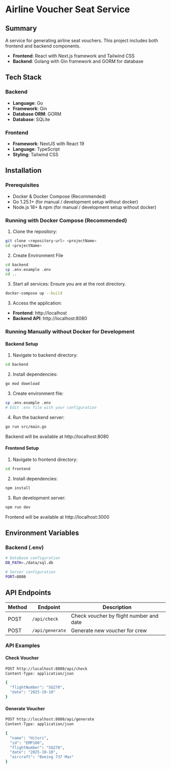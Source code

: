 # Airline Voucher Seat Service

## Summary
A service for generating airline seat vouchers. This project includes both frontend and backend components.
- **Frontend**: React with Next.js framework and Tailwind CSS
- **Backend**: Golang with Gin framework and GORM for database

## Tech Stack

### Backend
- **Language**: Go
- **Framework**: Gin
- **Database ORM**: GORM
- **Database**: SQLite

### Frontend
- **Framework**: NextJS with React 19
- **Language**: TypeScript
- **Styling**: Tailwind CSS


## Installation

### Prerequisites
- Docker & Docker Compose (Recommended)
- Go 1.25.1+ (for manual / development setup without docker)
- Node.js 18+ & npm (for manual / development setup without docker)

### Running with Docker Compose (Recommended)

1. Clone the repository:
```bash
git clone <repository-url> <projectName>
cd <projectName>
```

2. Create Environment File
```bash
cd backend
cp .env.example .env
cd ..
```

3. Start all services:
Ensure you are at the root directory.
```bash
docker-compose up --build
```

3. Access the application:
- **Frontend**: http://localhost
- **Backend API**: http://localhost:8080

### Running Manually without Docker for Development

#### Backend Setup
1. Navigate to backend directory:
```bash
cd backend
```

2. Install dependencies:
```bash
go mod download
```

3. Create environment file:
```bash
cp .env.example .env
# Edit .env file with your configuration
```

4. Run the backend server:
```bash
go run src/main.go
```
Backend will be available at http://localhost:8080

#### Frontend Setup
1. Navigate to frontend directory:
```bash
cd frontend
```

2. Install dependencies:
```bash
npm install
```

3. Run development server:
```bash
npm run dev
```
Frontend will be available at http://localhost:3000

## Environment Variables

### Backend (.env)
```bash
# Database configuration
DB_PATH=./data/sql.db

# Server configuration
PORT=8080
```

## API Endpoints

| Method | Endpoint | Description |
|--------|----------|-------------|
| POST | `/api/check` | Check voucher by flight number and date |
| POST | `/api/generate` | Generate new voucher for crew |

### API Examples

#### Check Voucher
```bash
POST http://localhost:8080/api/check
Content-Type: application/json

{
  "flightNumber": "SQ270",
  "date": "2025-10-10"
}
```

#### Generate Voucher
```bash
POST http://localhost:8080/api/generate
Content-Type: application/json

{
  "name": "Hitori",
  "id": "EMP100",
  "flightNumber": "SQ270",
  "date": "2025-10-10",
  "aircraft": "Boeing 737 Max"
}
```